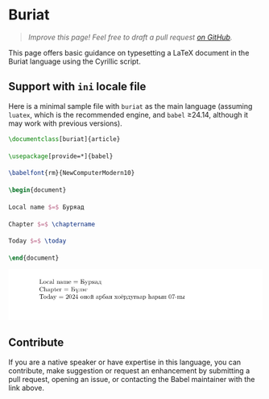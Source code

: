 # Buriat

<blockquote>
  <p><em>Improve this page! Feel free to draft a pull request <a href="https://github.com/latex3/babel/tree/docs/docs">on GitHub</a>.</em></p>
</blockquote>

This page offers basic guidance on typesetting a LaTeX document in the
Buriat language using the Cyrillic script.

## Support with `ini` locale file

Here is a minimal sample file with `buriat` as the main language
(assuming `luatex`, which is the recommended engine, and `babel` ≥24.14,
although it may work with previous versions).

```tex
\documentclass[buriat]{article}

\usepackage[provide=*]{babel}

\babelfont{rm}{NewComputerModern10}

\begin{document}

Local name $=$ Буряад

Chapter $=$ \chaptername

Today $=$ \today

\end{document}
```

![](../media/locale-buriat.png)

## Contribute

If you are a native speaker or have expertise in this language, you can
contribute, make suggestion or request an enhancement by submitting a
pull request, opening an issue, or contacting the Babel maintainer with
the link above.